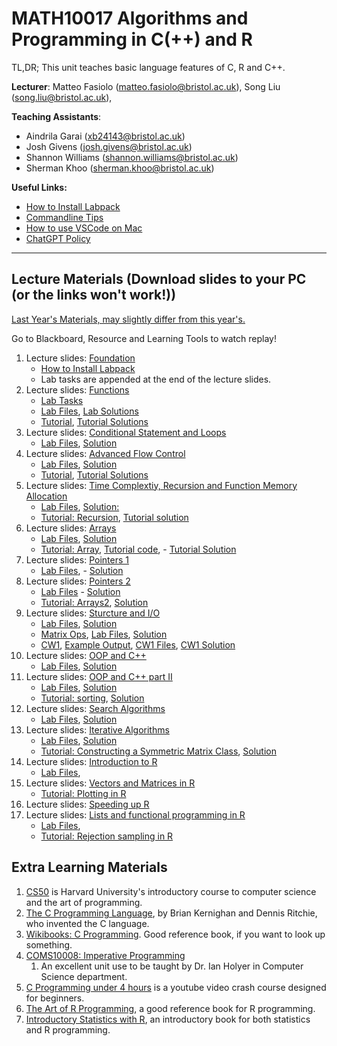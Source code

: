 # MATH10017 Algorithms and Programming in C(++) and R

TL,DR; This unit teaches basic language features of C, R and C++. 

**Lecturer**: Matteo Fasiolo (matteo.fasiolo@bristol.ac.uk), Song Liu (song.liu@bristol.ac.uk),

**Teaching Assistants**: 
   - Aindrila Garai (xb24143@bristol.ac.uk)
   - Josh Givens (josh.givens@bristol.ac.uk)
   - Shannon Williams (shannon.williams@bristol.ac.uk)
   - Sherman Khoo (sherman.khoo@bristol.ac.uk)

**Useful Links:**
   - [How to Install Labpack](labpack-howto/labpack-howto.md)
   - [Commandline Tips](commandline_tips/tips.md)
   - [How to use VSCode on Mac](VS-code-for-mac.md)
   - [ChatGPT Policy](misc/llm.md)
-----------
## Lecture Materials (Download slides to your PC (or the links won't work!))
[Last Year's Materials, may slightly differ from this year's.](https://github.com/anewgithubname/MATH10017-2023)

Go to Blackboard, Resource and Learning Tools to watch replay! 

1. Lecture slides: [Foundation](lecs/lec0.pdf)
   - [How to Install Labpack](labpack-howto/labpack-howto.md)
   - Lab tasks are appended at the end of the lecture slides. 
2. Lecture slides: [Functions](lecs/lec1.pdf)
   - [Lab Tasks](labs/lab1_functions.pptx)
   - [Lab Files](labs/lab1.zip), [Lab Solutions](sols/lab1_sol.zip)
   - [Tutorial](tutorials/Tutorial%201.pptx), [Tutorial Solutions](sols/tutorial_week1_solution.c)
3. Lecture slides: [Conditional Statement and Loops](lecs/lec2.pdf)
   - [Lab Files](labs/lab2.zip), [Solution](sols/lab_2_sol.zip)
4. Lecture slides: [Advanced Flow Control](lecs/lec3.pdf)
   - [Lab Files](labs/lab3.zip), [Solution](sols/lab_3_sol.zip)
   - [Tutorial](tutorials/tutorial_controlflow.pdf), [Tutorial Solutions](sols/tutorial_controlflow_solutions/)
5. Lecture slides: [Time Complextiy, Recursion and Function Memory Allocation](lecs/lec4.pdf)
   - [Lab Files](labs/lab4.zip), [Solution:](sols/lab_4_prime.c)
   - [Tutorial: Recursion](tutorials/tutorial_recursion.pdf), [Tutorial solution](sols/tutorial_recursion_solution.c)
6. Lecture slides: [Arrays](lecs/lec5.pdf)
   - [Lab Files](labs/lab5.zip), [Solution](sols/lab_5_sol.zip)
   - [Tutorial: Array](tutorials/tutorial_arrays.pdf), [Tutorial code](tutorials/tutorial_arrays.c), - [Tutorial Solution](sols/tutorial_arrays_solution.c)
7. Lecture slides: [Pointers 1](lecs/lec6.pdf)
   - [Lab Files](labs/lab6.zip), - [Solution](sols/lab_6_sol.zip)
8. Lecture slides: [Pointers 2](lecs/lec7.pdf)
   - [Lab Files](labs/lab7.zip) - [Solution](sols/lab_7_sol.zip)
   - [Tutorial: Arrays2](tutorials/tutorial_arrays2.pdf), [Solution](sols/tutorial_arrays_solution.c)
9. Lecture slides: [Sturcture and I/O](lecs/lec8.pdf)
   - [Lab Files](labs/lab8.zip), [Solution](sols/lab_8_sol.zip)
   - [Matrix Ops](labs/lab9.pdf), [Lab Files](labs/lab9.zip), [Solution](sols/lab_9_sol.zip)
   - [CW1](lecs/lec9.pdf), [Example Output](labs/out.txt), [CW1 Files](labs/cw1.zip), [CW1 Solution](sols/cw1_sol.c)
10. Lecture slides: [OOP and C++](lecs/lec10.pdf)
    - [Lab Files](labs/lab10.zip), [Solution](sols/lab10_sol.zip)
11. Lecture slides: [OOP and C++ part II](lecs/lec11.pdf)
    - [Lab Files](labs/lab11.zip), [Solution](sols/lab11_sol.zip)
    - [Tutorial: sorting](tutorials/Tut_week_7.zip), [Solution](sols/Tut_Week_7_sol.zip)
12. Lecture slides: [Search Algorithms](lecs/lec12.pdf)
    - [Lab Files](labs/lab12.zip), [Solution](sols/lab_12_sol.zip)
13. Lecture slides: [Iterative Algorithms](lecs/lec13.pdf)
    - [Lab Files](labs/lab13.zip), [Solution](sols/lab_13_sol.zip)
    - [Tutorial: Constructing a Symmetric Matrix Class](tutorials/Tut_week_8.zip), [Solution](sols/Tut_week_8_sol.zip)
14. Lecture slides: [Introduction to R](lecs/lec14.pdf)
    - [Lab Files](labs/lab14.zip),
13. Lecture slides: [Vectors and Matrices in R](lecs/lec15.pdf)
    - [Tutorial: Plotting in R](tutorials/Tut_week_9.pdf)
14. Lecture slides: [Speeding up R](lecs/lec16.pdf)
13. Lecture slides: [Lists and functional programming in R](lecs/lec17.pdf)
    - [Lab Files](labs/lab17.Rmd),
    - [Tutorial: Rejection sampling in R](tutorials/Tut_week_10.pdf)


## Extra Learning Materials

1. [CS50](https://www.youtube.com/c/cs50) is Harvard University's introductory course to computer science and the art of programming. 
2. [The C Programming Language](https://www.amazon.co.uk/C-Programming-Language-2nd/dp/0131103628), by Brian Kernighan and Dennis Ritchie, who invented the C language. 
3. [Wikibooks: C Programming](https://en.wikibooks.org/wiki/C_Programming). Good reference book, if you want to look up something. 
4. [COMS10008: Imperative Programming](http://people.cs.bris.ac.uk/~ian//COMS10008/)
   1. An excellent unit use to be taught by Dr. Ian Holyer in Computer Science department. 
5. [C Programming under 4 hours](https://www.youtube.com/watch?v=KJgsSFOSQv0&t=7521s) is a youtube video crash course designed for beginners. 
6. [The Art of R Programming](https://www.oreilly.com/library/view/the-art-of/9781593273842/), a good reference book for R programming. 
7. [Introductory Statistics with R](https://link.springer.com/book/10.1007/978-0-387-79054-1), an introductory book for both statistics and R programming. 
